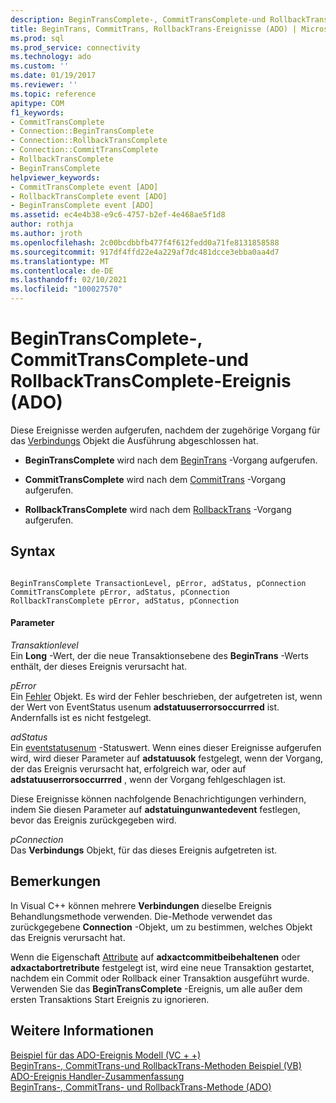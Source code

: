```yaml
---
description: BeginTransComplete-, CommitTransComplete-und RollbackTransComplete-Ereignis (ADO)
title: BeginTrans, CommitTrans, RollbackTrans-Ereignisse (ADO) | Microsoft-Dokumentation
ms.prod: sql
ms.prod_service: connectivity
ms.technology: ado
ms.custom: ''
ms.date: 01/19/2017
ms.reviewer: ''
ms.topic: reference
apitype: COM
f1_keywords:
- CommitTransComplete
- Connection::BeginTransComplete
- Connection::RollbackTransComplete
- Connection::CommitTransComplete
- RollbackTransComplete
- BeginTransComplete
helpviewer_keywords:
- CommitTransComplete event [ADO]
- RollbackTransComplete event [ADO]
- BeginTransComplete event [ADO]
ms.assetid: ec4e4b38-e9c6-4757-b2ef-4e468ae5f1d8
author: rothja
ms.author: jroth
ms.openlocfilehash: 2c00bcdbbfb477f4f612fedd0a71fe8131858588
ms.sourcegitcommit: 917df4ffd22e4a229af7dc481dcce3ebba0aa4d7
ms.translationtype: MT
ms.contentlocale: de-DE
ms.lasthandoff: 02/10/2021
ms.locfileid: "100027570"
---
```

# <a name="begintranscomplete-committranscomplete-and-rollbacktranscomplete-events-ado"></a>BeginTransComplete-, CommitTransComplete-und RollbackTransComplete-Ereignis (ADO)
Diese Ereignisse werden aufgerufen, nachdem der zugehörige Vorgang für das [Verbindungs](./connection-object-ado.md) Objekt die Ausführung abgeschlossen hat.  
  
-   **BeginTransComplete** wird nach dem [BeginTrans](./begintrans-committrans-and-rollbacktrans-methods-ado.md) -Vorgang aufgerufen.  
  
-   **CommitTransComplete** wird nach dem [CommitTrans](./begintrans-committrans-and-rollbacktrans-methods-ado.md) -Vorgang aufgerufen.  
  
-   **RollbackTransComplete** wird nach dem [RollbackTrans](./begintrans-committrans-and-rollbacktrans-methods-ado.md) -Vorgang aufgerufen.  
  
## <a name="syntax"></a>Syntax  
  
```  
  
BeginTransComplete TransactionLevel, pError, adStatus, pConnection  
CommitTransComplete pError, adStatus, pConnection  
RollbackTransComplete pError, adStatus, pConnection  
```  
  
#### <a name="parameters"></a>Parameter  
 *Transaktionlevel*  
 Ein **Long** -Wert, der die neue Transaktionsebene des **BeginTrans** -Werts enthält, der dieses Ereignis verursacht hat.  
  
 *pError*  
 Ein [Fehler](./error-object.md) Objekt. Es wird der Fehler beschrieben, der aufgetreten ist, wenn der Wert von EventStatus usenum **adstatuuserrorsoccurrred** ist. Andernfalls ist es nicht festgelegt.  
  
 *adStatus*  
 Ein [eventstatusenum](./eventstatusenum.md) -Statuswert. Wenn eines dieser Ereignisse aufgerufen wird, wird dieser Parameter auf **adstatuusok** festgelegt, wenn der Vorgang, der das Ereignis verursacht hat, erfolgreich war, oder auf **adstatuuserrorsoccurrred** , wenn der Vorgang fehlgeschlagen ist.  
  
 Diese Ereignisse können nachfolgende Benachrichtigungen verhindern, indem Sie diesen Parameter auf **adstatuingunwantedevent** festlegen, bevor das Ereignis zurückgegeben wird.  
  
 *pConnection*  
 Das **Verbindungs** Objekt, für das dieses Ereignis aufgetreten ist.  
  
## <a name="remarks"></a>Bemerkungen  
 In Visual C++ können mehrere **Verbindungen** dieselbe Ereignis Behandlungsmethode verwenden. Die-Methode verwendet das zurückgegebene **Connection** -Objekt, um zu bestimmen, welches Objekt das Ereignis verursacht hat.  
  
 Wenn die Eigenschaft [Attribute](./attributes-property-ado.md) auf **adxactcommitbeibehaltenen** oder **adxactabortretribute** festgelegt ist, wird eine neue Transaktion gestartet, nachdem ein Commit oder Rollback einer Transaktion ausgeführt wurde. Verwenden Sie das **BeginTransComplete** -Ereignis, um alle außer dem ersten Transaktions Start Ereignis zu ignorieren.  
  
## <a name="see-also"></a>Weitere Informationen  
 [Beispiel für das ADO-Ereignis Modell (VC + +)](./ado-events-model-example-vc.md)   
 [BeginTrans-, CommitTrans-und RollbackTrans-Methoden Beispiel (VB)](./begintrans-committrans-and-rollbacktrans-methods-example-vb.md)   
 [ADO-Ereignis Handler-Zusammenfassung](../../guide/data/ado-event-handler-summary.md)   
 [BeginTrans-, CommitTrans- und RollbackTrans-Methode (ADO)](./begintrans-committrans-and-rollbacktrans-methods-ado.md)